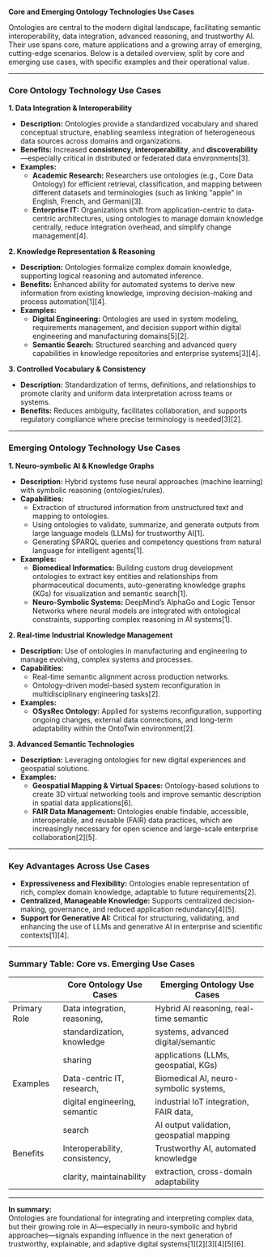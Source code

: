 **Core and Emerging Ontology Technologies Use Cases**

Ontologies are central to the modern digital landscape, facilitating semantic interoperability, data integration, advanced reasoning, and trustworthy AI. Their use spans core, mature applications and a growing array of emerging, cutting-edge scenarios. Below is a detailed overview, split by core and emerging use cases, with specific examples and their operational value.

---

### **Core Ontology Technology Use Cases**

**1. Data Integration & Interoperability**
- **Description:** Ontologies provide a standardized vocabulary and shared conceptual structure, enabling seamless integration of heterogeneous data sources across domains and organizations.
- **Benefits:** Increased **consistency**, **interoperability**, and **discoverability**—especially critical in distributed or federated data environments[3].
- **Examples:**
  - **Academic Research:** Researchers use ontologies (e.g., Core Data Ontology) for efficient retrieval, classification, and mapping between different datasets and terminologies (such as linking "apple" in English, French, and German)[3].
  - **Enterprise IT:** Organizations shift from application-centric to data-centric architectures, using ontologies to manage domain knowledge centrally, reduce integration overhead, and simplify change management[4].

**2. Knowledge Representation & Reasoning**
- **Description:** Ontologies formalize complex domain knowledge, supporting logical reasoning and automated inference.
- **Benefits:** Enhanced ability for automated systems to derive new information from existing knowledge, improving decision-making and process automation[1][4].
- **Examples:**
  - **Digital Engineering:** Ontologies are used in system modeling, requirements management, and decision support within digital engineering and manufacturing domains[5][2].
  - **Semantic Search:** Structured searching and advanced query capabilities in knowledge repositories and enterprise systems[3][4].

**3. Controlled Vocabulary & Consistency**
- **Description:** Standardization of terms, definitions, and relationships to promote clarity and uniform data interpretation across teams or systems.
- **Benefits:** Reduces ambiguity, facilitates collaboration, and supports regulatory compliance where precise terminology is needed[3][2].

---

### **Emerging Ontology Technology Use Cases**

**1. Neuro-symbolic AI & Knowledge Graphs**
- **Description:** Hybrid systems fuse neural approaches (machine learning) with symbolic reasoning (ontologies/rules).
- **Capabilities:**
  - Extraction of structured information from unstructured text and mapping to ontologies.
  - Using ontologies to validate, summarize, and generate outputs from large language models (LLMs) for trustworthy AI[1].
  - Generating SPARQL queries and competency questions from natural language for intelligent agents[1].
- **Examples:** 
  - **Biomedical Informatics:** Building custom drug development ontologies to extract key entities and relationships from pharmaceutical documents, auto-generating knowledge graphs (KGs) for visualization and semantic search[1].
  - **Neuro-Symbolic Systems:** DeepMind’s AlphaGo and Logic Tensor Networks where neural models are integrated with ontological constraints, supporting complex reasoning in AI systems[1].

**2. Real-time Industrial Knowledge Management**
- **Description:** Use of ontologies in manufacturing and engineering to manage evolving, complex systems and processes.
- **Capabilities:**
  - Real-time semantic alignment across production networks.
  - Ontology-driven model-based system reconfiguration in multidisciplinary engineering tasks[2].
- **Examples:**
  - **OSysRec Ontology:** Applied for systems reconfiguration, supporting ongoing changes, external data connections, and long-term adaptability within the OntoTwin environment[2].

**3. Advanced Semantic Technologies**
- **Description:** Leveraging ontologies for new digital experiences and geospatial solutions.
- **Examples:**
  - **Geospatial Mapping & Virtual Spaces:** Ontology-based solutions to create 3D virtual networking tools and improve semantic description in spatial data applications[6].
  - **FAIR Data Management:** Ontologies enable findable, accessible, interoperable, and reusable (FAIR) data practices, which are increasingly necessary for open science and large-scale enterprise collaboration[2][5].

---

### **Key Advantages Across Use Cases**
- **Expressiveness and Flexibility:** Ontologies enable representation of rich, complex domain knowledge, adaptable to future requirements[2].
- **Centralized, Manageable Knowledge:** Supports centralized decision-making, governance, and reduced application redundancy[4][5].
- **Support for Generative AI:** Critical for structuring, validating, and enhancing the use of LLMs and generative AI in enterprise and scientific contexts[1][4].

---

### **Summary Table: Core vs. Emerging Use Cases**

|               | Core Ontology Use Cases        | Emerging Ontology Use Cases                |
|---------------|-------------------------------|--------------------------------------------|
| Primary Role  | Data integration, reasoning,   | Hybrid AI reasoning, real-time semantic    |
|               | standardization, knowledge     | systems, advanced digital/semantic         |
|               | sharing                       | applications (LLMs, geospatial, KGs)       |
| Examples      | Data-centric IT, research,     | Biomedical AI, neuro-symbolic systems,     |
|               | digital engineering, semantic  | industrial IoT integration, FAIR data,     |
|               | search                        | AI output validation, geospatial mapping   |
| Benefits      | Interoperability, consistency, | Trustworthy AI, automated knowledge        |
|               | clarity, maintainability      | extraction, cross-domain adaptability      |

---

**In summary:**  
Ontologies are foundational for integrating and interpreting complex data, but their growing role in AI—especially in neuro-symbolic and hybrid approaches—signals expanding influence in the next generation of trustworthy, explainable, and adaptive digital systems[1][2][3][4][5][6].